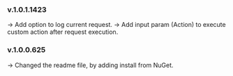 ### **v.1.0.1.1423** 
-> Add option to log current request.
-> Add input param (Action) to execute custom action after request execution.

### **v.1.0.0.625** 
-> Changed the readme file, by adding install from NuGet.